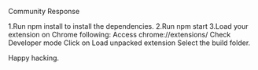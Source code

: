 Community Response

1.Run npm install to install the dependencies.
2.Run npm start
3.Load your extension on Chrome following:
    Access chrome://extensions/
    Check Developer mode
    Click on Load unpacked extension
    Select the build folder.


Happy hacking.